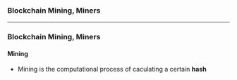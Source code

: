 ### Blockchain Mining, Miners

-------------------------------------------------

### Blockchain Mining, Miners

#### Mining
  * Mining is the computational process of caculating a certain **hash**

